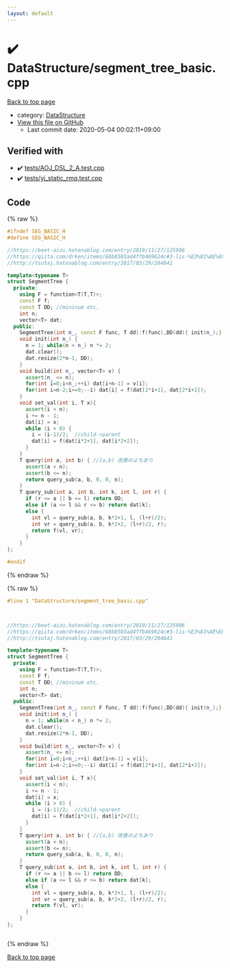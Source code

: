 ```yaml
---
layout: default
---
```


<!-- mathjax config similar to math.stackexchange -->
<script type="text/javascript" async
  src="https://cdnjs.cloudflare.com/ajax/libs/mathjax/2.7.5/MathJax.js?config=TeX-MML-AM_CHTML">
</script>
<script type="text/x-mathjax-config">
  MathJax.Hub.Config({
    TeX: { equationNumbers: { autoNumber: "AMS" }},
    tex2jax: {
      inlineMath: [ ['$','$'] ],
      processEscapes: true
    },
    "HTML-CSS": { matchFontHeight: false },
    displayAlign: "left",
    displayIndent: "2em"
  });
</script>

<script type="text/javascript" src="https://cdnjs.cloudflare.com/ajax/libs/jquery/3.4.1/jquery.min.js"></script>
<script src="https://cdn.jsdelivr.net/npm/jquery-balloon-js@1.1.2/jquery.balloon.min.js" integrity="sha256-ZEYs9VrgAeNuPvs15E39OsyOJaIkXEEt10fzxJ20+2I=" crossorigin="anonymous"></script>
<script type="text/javascript" src="../../assets/js/copy-button.js"></script>
<link rel="stylesheet" href="../../assets/css/copy-button.css" />


# :heavy_check_mark: DataStructure/segment_tree_basic.cpp

<a href="../../index.html">Back to top page</a>

* category: <a href="../../index.html#5e248f107086635fddcead5bf28943fc">DataStructure</a>
* <a href="{{ site.github.repository_url }}/blob/master/DataStructure/segment_tree_basic.cpp">View this file on GitHub</a>
    - Last commit date: 2020-05-04 00:02:11+09:00




## Verified with

* :heavy_check_mark: <a href="../../verify/tests/AOJ_DSL_2_A.test.cpp.html">tests/AOJ_DSL_2_A.test.cpp</a>
* :heavy_check_mark: <a href="../../verify/tests/yj_static_rmq.test.cpp.html">tests/yj_static_rmq.test.cpp</a>


## Code

<a id="unbundled"></a>
{% raw %}
```cpp
#ifndef SEG_BASIC_H
#define SEG_BASIC_H

//https://beet-aizu.hatenablog.com/entry/2019/11/27/125906
//https://qiita.com/drken/items/68b8503ad4ffb469624c#3-lis-%E3%81%AE%E8%A7%A3%E6%B3%951-%E4%BA%8C%E5%88%86%E6%8E%A2%E7%B4%A2-ver
//http://tsutaj.hatenablog.com/entry/2017/03/29/204841

template<typename T> 
struct SegmentTree {
  private:
    using F = function<T(T,T)>;
    const F f;
    const T DD; //mininum etc.
    int n;
    vector<T> dat;
  public:
    SegmentTree(int n_, const F func, T dd):f(func),DD(dd){ init(n_);}
    void init(int n_) {
      n = 1; while(n < n_) n *= 2;
      dat.clear();
      dat.resize(2*n-1, DD);
    }
    void build(int n_, vector<T> v) {
      assert(n_ <= n);
      for(int i=0;i<n_;++i) dat[i+n-1] = v[i];
      for(int i=n-2;i>=0;--i) dat[i] = f(dat[2*i+1], dat[2*i+2]);
    }
    void set_val(int i, T x){
      assert(i < n);
      i += n - 1;
      dat[i] = x;
      while (i > 0) {    
        i = (i-1)/2;  //child->parent
        dat[i] = f(dat[i*2+1], dat[i*2+2]);
      }   
    } 
    T query(int a, int b) { //[a,b) 改善のよちあり
      assert(a < n);
      assert(b <= n);
      return query_sub(a, b, 0, 0, n);
    }
    T query_sub(int a, int b, int k, int l, int r) { 
      if (r <= a || b <= l) return DD;
      else if (a <= l && r <= b) return dat[k];
      else {
        int vl = query_sub(a, b, k*2+1, l, (l+r)/2);
        int vr = query_sub(a, b, k*2+2, (l+r)/2, r);
        return f(vl, vr);
      }
    }
};

#endif
```
{% endraw %}

<a id="bundled"></a>
{% raw %}
```cpp
#line 1 "DataStructure/segment_tree_basic.cpp"



//https://beet-aizu.hatenablog.com/entry/2019/11/27/125906
//https://qiita.com/drken/items/68b8503ad4ffb469624c#3-lis-%E3%81%AE%E8%A7%A3%E6%B3%951-%E4%BA%8C%E5%88%86%E6%8E%A2%E7%B4%A2-ver
//http://tsutaj.hatenablog.com/entry/2017/03/29/204841

template<typename T> 
struct SegmentTree {
  private:
    using F = function<T(T,T)>;
    const F f;
    const T DD; //mininum etc.
    int n;
    vector<T> dat;
  public:
    SegmentTree(int n_, const F func, T dd):f(func),DD(dd){ init(n_);}
    void init(int n_) {
      n = 1; while(n < n_) n *= 2;
      dat.clear();
      dat.resize(2*n-1, DD);
    }
    void build(int n_, vector<T> v) {
      assert(n_ <= n);
      for(int i=0;i<n_;++i) dat[i+n-1] = v[i];
      for(int i=n-2;i>=0;--i) dat[i] = f(dat[2*i+1], dat[2*i+2]);
    }
    void set_val(int i, T x){
      assert(i < n);
      i += n - 1;
      dat[i] = x;
      while (i > 0) {    
        i = (i-1)/2;  //child->parent
        dat[i] = f(dat[i*2+1], dat[i*2+2]);
      }   
    } 
    T query(int a, int b) { //[a,b) 改善のよちあり
      assert(a < n);
      assert(b <= n);
      return query_sub(a, b, 0, 0, n);
    }
    T query_sub(int a, int b, int k, int l, int r) { 
      if (r <= a || b <= l) return DD;
      else if (a <= l && r <= b) return dat[k];
      else {
        int vl = query_sub(a, b, k*2+1, l, (l+r)/2);
        int vr = query_sub(a, b, k*2+2, (l+r)/2, r);
        return f(vl, vr);
      }
    }
};



```
{% endraw %}

<a href="../../index.html">Back to top page</a>

